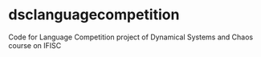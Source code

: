 # dsclanguagecompetition
Code for Language Competition project of Dynamical Systems and Chaos course on IFISC
